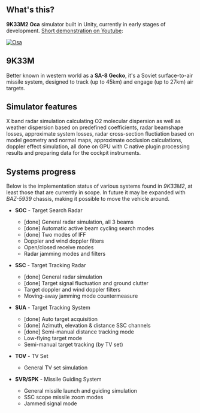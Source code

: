 ## What's this?
__9K33M2 Оса__ simulator built in Unity, currently in early stages of development. [Short demonstration on Youtube](https://youtu.be/q2nNWoEEIiA):

[![Osa](https://img.youtube.com/vi/q2nNWoEEIiA/0.jpg)](https://youtu.be/q2nNWoEEIiA)

## 9K33M
Better known in western world as a __SA-8 Gecko__, it's a Soviet surface-to-air missile system, designed to track (up to 45km) and engage (up to 27km) air targets.

## Simulator features
X band radar simulation calculating O2 molecular dispersion as well as weather dispersion based on predefined coefficients, radar beamshape losses, approximate system losses, radar cross-section fluctiation based on model geometry and normal maps, approximate occlusion calculations, doppler effect simulation, all done on GPU with C native plugin processing results and preparing data for the cockpit instruments.

## Systems progress
Below is the implementation status of various systems found in _9K33M2_, at least those that are currently in scope. In future it may be expanded with _BAZ-5939_ chassis, making it possible to move the vehicle around.

* __SOC__ - Target Search Radar
    * [done] General radar simulation, all 3 beams
    * [done] Automatic active beam cycling search modes
    * [done] Two modes of IFF
    * Doppler and wind doppler filters
    * Open/closed receive modes
    * Radar jamming modes and filters

* __SSC__ - Target Tracking Radar
    * [done] General radar simulation
    * [done] Target signal fluctuation and ground clutter
    * Target doppler and wind doppler filters
    * Moving-away jamming mode countermeasure

* __SUA__ - Target Tracking System
    * [done] Auto target acquisition
    * [done] Azimuth, elevation & distance SSC channels
    * [done] Semi-manual distance tracking mode
    * Low-flying target mode
    * Semi-manual target tracking (by TV set)

* __TOV__ - TV Set
    * General TV set simulation

* __SVR/SPK__ - Missile Guiding System
    * General missile launch and guiding simulation
    * SSC scope missile zoom modes
    * Jammed signal mode

